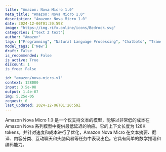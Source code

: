 ```yaml
---
title: "Amazon: Nova Micro 1.0"
meta_title: "Amazon: Nova Micro 1.0"
description: "Amazon: Nova Micro 1.0"
date: 2024-12-06T01:20:59Z
image: "https://img.rifx.online/icons/Bedrock.svg"
categories: ["text 2 text"]
author: "Amazon"
tags: ["Programming", "Natural Language Processing", "Chatbots", "Translation", "Data Science", "New"]
model_tags: ['New']
draft: False
is_recommended: False
is_active: True
discount: 1
is_free: False

id: "amazon/nova-micro-v1"
context: 128000
input: 3.5e-08
output: 1.4e-07
img: 5.25e-05
request: 0
last_updated: 2024-12-06T01:20:59Z
---
```


Amazon Nova Micro 1.0 是一个仅支持文本的模型，能够以非常低的成本在 Amazon Nova 系列模型中提供最低延迟的响应。它的上下文长度为 128K tokens，并针对速度和成本进行了优化，Amazon Nova Micro 在文本摘要、翻译、内容分类、互动聊天和头脑风暴等任务中表现出色。它具有简单的数学推理和编码能力。

